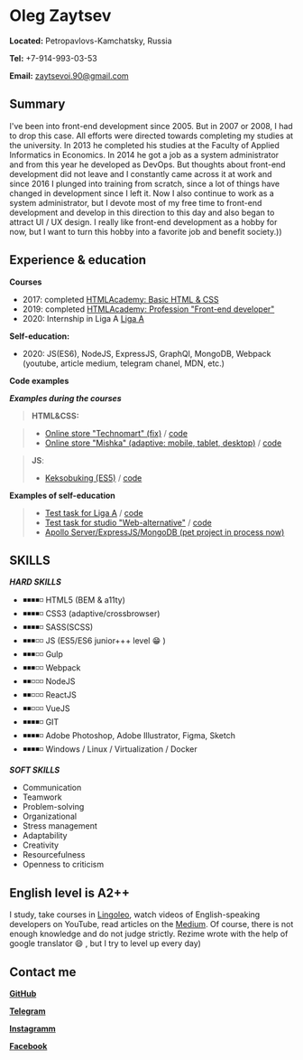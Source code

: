 # Oleg Zaytsev

**Located:** Petropavlovs-Kamchatsky, Russia

**Tel:** +7-914-993-03-53

**Email:** [zaytsevoi.90@gmail.com](mailto:zaytsevoi.90@gmail.com)

## Summary

I've been into front-end development since 2005. But in 2007 or 2008, I had to drop this case. All efforts were directed towards completing my studies at the university. In 2013 he completed his studies at the Faculty of Applied Informatics in Economics. In 2014 he got a job as a system administrator and from this year he developed as DevOps. But thoughts about front-end development did not leave and I constantly came across it at work and since 2016 I plunged into training from scratch, since a lot of things have changed in development since I left it. Now I also continue to work as a system administrator, but I devote most of my free time to front-end development and develop in this direction to this day and also began to attract UI / UX design. I really like front-end development as a hobby for now, but I want to turn this hobby into a favorite job and benefit society.))

## Experience & education

**Courses**

* 2017: completed [HTMLAcademy: Basic HTML & CSS](https://htmlacademy.ru/profile/ozi)
* 2019: completed [HTMLAcademy: Profession "Front-end developer"](https://htmlacademy.ru/profile/ozi)
* 2020: Internship in Liga A [Liga A](https://liga-a.ru/)

**Self-education:**

* 2020: JS(ES6), NodeJS, ExpressJS, GraphQl, MongoDB, Webpack (youtube, article medium, telegram chanel, MDN, etc.) 

 **Code examples**
 
 ***Examples during the courses***

> **HTML&CSS:** 

 > * [Online store "Technomart" (fix)](https://imozi.github.io/447487-technomart-24/) / [code](https://github.com/imozi/447487-technomart-24)
 > * [Online store "Mishka" (adaptive: mobile, tablet, desktop)](https://imozi.github.io/447487-technomart-24/) / [code](https://github.com/imozi/mishka)

 > **JS**: 
 > * [Keksobuking (ES5)](https://imozi.github.io/447487-keksobooking-17/) / [code](https://github.com/imozi/447487-keksobooking-17)

**Examples of self-education**

>* [Test task for Liga A](https://imozi.github.io/smart_device/build/) / [code](https://github.com/imozi/smart_device)
>* [Test task for studio "Web-alternative"](https://imozi.github.io/e-commerce_testing/build/) / [code](https://github.com/imozi/e-commerce_testing)
>* [Apollo Server/ExpressJS/MongoDB (pet project in process now)](https://github.com/imozi/graphql_server)

## SKILLS

***HARD SKILLS***

* ◾◾◾◾◽  HTML5 (BEM & a11ty)
* ◾◾◾◾◽  CSS3 (adaptive/crossbrowser) 
* ◾◾◾◾◽  SASS(SCSS)
* ◾◾◾◽◽  JS (ES5/ES6 junior+++ level 😁 )
* ◾◾◾◽◽  Gulp
* ◾◾◾◽◽  Webpack 
* ◾◾◽◽◽  NodeJS
* ◾◾◽◽◽  ReactJS
* ◾◾◽◽◽  VueJS
* ◾◾◾◾◽  GIT
* ◾◾◾◾◽  Adobe Photoshop, Adobe Illustrator, Figma, Sketch
* ◾◾◾◾◽  Windows / Linux / Virtualization / Docker 

***SOFT SKILLS***

* Communication
* Teamwork
* Problem-solving
* Organizational
* Stress management
* Adaptability
* Creativity
* Resourcefulness
* Openness to criticism

## English level is A2++

I study, take courses in [Lingoleo](https://lingualeo.com/ru), watch videos of English-speaking developers on YouTube, read articles on the [Medium](https://medium.com). Of course, there is not enough knowledge and do not judge strictly. Rezime wrote with the help of google translator 😄 , but I try to level up every day)

## Contact me

[**GitHub**](https://github.com/imozi)

[**Telegram**](https://t.me/whitehare)

[**Instagramm**](https://www.instagram.com/im.ozi)

[**Facebook**](https://www.facebook.com/oleg.zaytsev.39794)